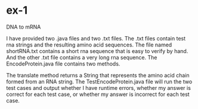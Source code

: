 # ex-1
DNA to mRNA

I have provided two .java files and two .txt files. The .txt files contain test rna strings and the resulting
amino acid sequences. The file named shortRNA.txt contains a short rna sequence that is
easy to verify by hand. And the other .txt file contains a very long rna sequence. The
EncodeProtein.java file contains two methods.

The translate method returns a String that represents the amino acid chain
formed from an RNA string. The TestEncodeProtein.java file will run the two test cases and output whether I have runtime errors, whether my answer is correct for each test case, or whether my answer is incorrect for each
test case.
